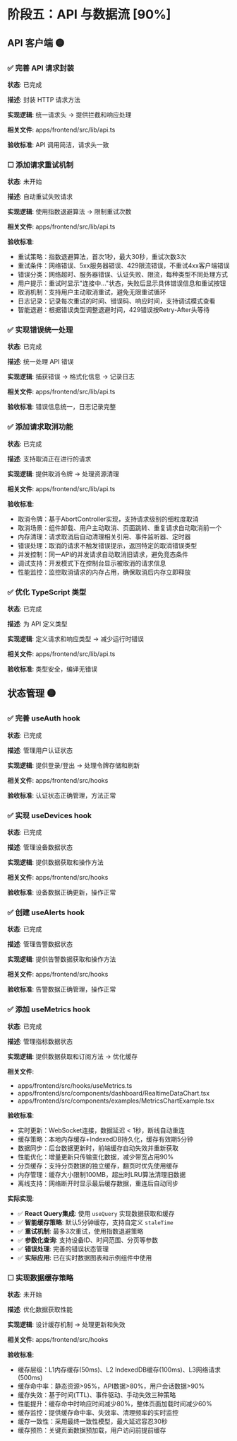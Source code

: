 # 阶段五：API 与数据流 [90%]

## API 客户端 🟡

### ✅ 完善 API 请求封装

**状态**: 已完成

**描述**: 封装 HTTP 请求方法

**实现逻辑**: 统一请求头 → 提供拦截和响应处理

**相关文件**: apps/frontend/src/lib/api.ts

**验收标准**: API 调用简洁，请求头一致

### ☐ 添加请求重试机制

**状态**: 未开始

**描述**: 自动重试失败请求

**实现逻辑**: 使用指数退避算法 → 限制重试次数

**相关文件**: apps/frontend/src/lib/api.ts

**验收标准**:
- 重试策略：指数退避算法，首次1秒，最大30秒，重试次数3次
- 重试条件：网络错误、5xx服务器错误、429限流错误，不重试4xx客户端错误
- 错误分类：网络超时、服务器错误、认证失败、限流，每种类型不同处理方式
- 用户提示：重试时显示"连接中..."状态，失败后显示具体错误信息和重试按钮
- 取消机制：支持用户主动取消重试，避免无限重试循环
- 日志记录：记录每次重试的时间、错误码、响应时间，支持调试模式查看
- 智能退避：根据错误类型调整退避时间，429错误按Retry-After头等待

### ✅ 实现错误统一处理

**状态**: 已完成

**描述**: 统一处理 API 错误

**实现逻辑**: 捕获错误 → 格式化信息 → 记录日志

**相关文件**: apps/frontend/src/lib/api.ts

**验收标准**: 错误信息统一，日志记录完整

### ✅ 添加请求取消功能

**状态**: 已完成

**描述**: 支持取消正在进行的请求

**实现逻辑**: 提供取消令牌 → 处理资源清理

**相关文件**: apps/frontend/src/lib/api.ts

**验收标准**:
- 取消令牌：基于AbortController实现，支持请求级别的细粒度取消
- 取消场景：组件卸载、用户主动取消、页面跳转、重复请求自动取消前一个
- 内存清理：请求取消后自动清理相关引用、事件监听器、定时器
- 错误处理：取消的请求不触发错误提示，返回特定的取消错误类型
- 并发控制：同一API的并发请求自动取消旧请求，避免竞态条件
- 调试支持：开发模式下在控制台显示被取消的请求信息
- 性能监控：监控取消请求的内存占用，确保取消后内存立即释放

### ✅ 优化 TypeScript 类型

**状态**: 已完成

**描述**: 为 API 定义类型

**实现逻辑**: 定义请求和响应类型 → 减少运行时错误

**相关文件**: apps/frontend/src/lib/api.ts

**验收标准**: 类型安全，编译无错误

## 状态管理 🟡

### ✅ 完善 useAuth hook

**状态**: 已完成

**描述**: 管理用户认证状态

**实现逻辑**: 提供登录/登出 → 处理令牌存储和刷新

**相关文件**: apps/frontend/src/hooks

**验收标准**: 认证状态正确管理，方法正常

### ✅ 实现 useDevices hook

**状态**: 已完成

**描述**: 管理设备数据状态

**实现逻辑**: 提供数据获取和操作方法

**相关文件**: apps/frontend/src/hooks

**验收标准**: 设备数据正确更新，操作正常

### ✅ 创建 useAlerts hook

**状态**: 已完成

**描述**: 管理告警数据状态

**实现逻辑**: 提供告警数据获取和操作方法

**相关文件**: apps/frontend/src/hooks

**验收标准**: 告警数据正确管理，操作正常

### ✅ 添加 useMetrics hook

**状态**: 已完成

**描述**: 管理指标数据状态

**实现逻辑**: 提供数据获取和订阅方法 → 优化缓存

**相关文件**: 
- apps/frontend/src/hooks/useMetrics.ts
- apps/frontend/src/components/dashboard/RealtimeDataChart.tsx
- apps/frontend/src/components/examples/MetricsChartExample.tsx

**验收标准**:
- 实时更新：WebSocket连接，数据延迟 < 1秒，断线自动重连
- 缓存策略：本地内存缓存+IndexedDB持久化，缓存有效期5分钟
- 数据同步：后台数据更新时，前端缓存自动失效并重新获取
- 性能优化：增量更新只传输变化数据，减少带宽占用90%
- 分页缓存：支持分页数据的独立缓存，翻页时优先使用缓存
- 内存管理：缓存大小限制100MB，超出时LRU算法清理旧数据
- 离线支持：网络断开时显示最后缓存数据，重连后自动同步

**实际实现**:
- ✅ **React Query集成**: 使用 `useQuery` 实现数据获取和缓存
- ✅ **智能缓存策略**: 默认5分钟缓存，支持自定义 `staleTime`
- ✅ **重试机制**: 最多3次重试，使用指数退避策略
- ✅ **参数化查询**: 支持设备ID、时间范围、分页等参数
- ✅ **错误处理**: 完善的错误状态管理
- ✅ **实际应用**: 已在实时数据图表和示例组件中使用

### ☐ 实现数据缓存策略

**状态**: 未开始

**描述**: 优化数据获取性能

**实现逻辑**: 设计缓存机制 → 处理更新和失效

**相关文件**: apps/frontend/src/hooks

**验收标准**:
- 缓存层级：L1内存缓存(50ms)、L2 IndexedDB缓存(100ms)、L3网络请求(500ms)
- 缓存命中率：静态资源>95%，API数据>80%，用户会话数据>90%
- 缓存失效：基于时间(TTL)、事件驱动、手动失效三种策略
- 性能提升：缓存命中时响应时间减少80%，整体页面加载时间减少60%
- 缓存监控：提供缓存命中率、失效率、清理频率的实时监控
- 缓存一致性：采用最终一致性模型，最大延迟容忍30秒
- 缓存预热：关键页面数据预加载，用户访问前提前缓存